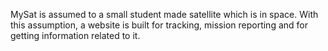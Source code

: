 MySat is assumed to a small student made satellite which is in space.
With this assumption, a website is built for tracking, mission reporting and for getting information related to it.
